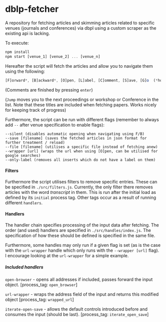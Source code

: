 # dblp-fetcher

A repository for fetching articles and skimming articles related to specific venues (journals and conferences) via dbpl using a custom scraper as the existing api is lacking.

To execute:

```javascript
npm install
npm start [venue_1] [venue_2] ... [venue_n]
```

Hereafter the script will fetch the articles and allow you to navigate them using the following:

```javascript
[F]orward*, [B]ackward*, [O]pen, [L]abel, [C]omment, [S]ave, [G]o  (*hold shift to `jump`)
```

(Comments are finished by pressing `enter`)

(`Jump` moves you to the next proceedings or workshop or Conference in the list. Note that these titles are included when fetching papers. Works nicely for keeping track of progress)

Furthermore, the script can be run with different flags (remember to always add `--` after venue specification to enable flags):

```
--silent (disables automatic opening when navigating using F/B)
--save [filename] (saves the fetched articles in json format for further treatment / reload)
--file [filename] (utilises a specific file instead of fetching anew)
--wrapper [url] (wraps the url when using [O]pen, can be utilised for google searches)
--only-label (removes all inserts which do not have a label on them)
```

#### Filters

Furthermore the script utilises filters to remove specific entries. These can be specified in `./src/filters.js`. Currently, the only filter there removes articles with the word _transcript_ in them. This is run after the initial load as defined by its `initial` process tag. Other tags occur as a result of running different `handlers`.

#### Handlers

The handler chain specifies processing of the input data after fetching. The order (and used) handlers are specified in `./src/handles/index.js`. The specification of how these should be defined is specified in the same file.

Furthermore, some handles may only run if a given flag is set (as is the case with the `url-wrapper` handle which only runs with the `--wrapper [url]` flag). I encourage looking at the `url-wrapper` for a simple example.

##### Included handlers

`open-browser` - opens all addresses if included, passes forward the input object. [process_tag: `open_browser`]

`url-wrapper` - wraps the address field of the input and returns this modified object [process_tag: `wrapped_url`]

`iterate-open-save` - allows the default controls introduced before and consumes the input (should be last). [process_tag: `iterate_open_save`]
